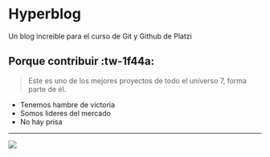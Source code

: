 # Hyperblog
Un blog increible para el curso de Git y Github de Platzi

## Porque contribuir :tw-1f44a:
> Este es uno de los mejores proyectos de todo el universo 7, forma parte de él.

- Tenemos hambre de victoria
- Somos lideres del mercado
- No hay prisa


------------

![](https://www.tooltyp.com/wp-content/uploads/2014/10/1900x920-8-beneficios-de-usar-imagenes-en-nuestros-sitios-web.jpg)
